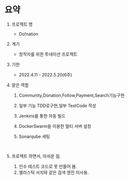 # 요약

1. 프로젝트 명
   - Do!nation
2. 계기
   - 창작자를 위한 투네이션 프로젝트


3. 기한 

   - 2022.4.11 - 2022.5.20(6주)

4. 맡은 역할

   1. Community,Donation,Follow,Payment,Search기능구현

   2. 일부 기능 TDD로구현,일부 TestCode 작성

   3. Jenkins를 통한 자동 빌드

   4. DockerSwarm을 이용한 멀티 서버 설정

   5. Sonarqube 세팅

      ​

5. 프로젝트 하면서, 아쉬운 점.
      1. 인수 테스트 코드로 못 만들어 봄.
      2. 엘라스틱 서치와 같은 검색 엔진 미사용.


​